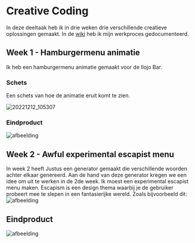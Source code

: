 # Creative Coding

In deze deeltaak heb ik in drie weken drie verschillende creatieve oplossingen gemaakt. In de [wiki](https://github.com/Finnvb/back-to-static-creative-coding/wiki) heb ik mijn werkproces gedocumenteerd.

## Week 1 - Hamburgermenu animatie

Ik heb een hamburgermenu animatie gemaakt voor de Ilojo Bar.

### Schets
Een schets van hoe de animatie eruit komt te zien.

![20221212_105307](https://user-images.githubusercontent.com/26089533/207380526-28c5c95e-6c09-41ab-8564-962c82254370.jpg)


### Eindproduct

![afbeelding](https://user-images.githubusercontent.com/26089533/207382429-b0142e0e-824d-4d33-be6e-ce52c81cfdea.png)


## Week 2 - Awful experimental escapist menu

In week 2 heeft Justus een generator gemaakt die verschillende woorden achter elkaar genereerd. Aan de hand van deze generator kregen we een idee om uit te werken in de 2de week. Ik moest een experimental escapist menu maken. Escapism is een design thema waarbij je de gebruiker probeert mee te slepen in een fantasierijke wereld. Zoals bijvoorbeeld dit: ![afbeelding](https://user-images.githubusercontent.com/26089533/207865214-671e8b3c-2397-4024-90f9-43b2047470ef.png)




## Eindproduct

![afbeelding](https://user-images.githubusercontent.com/26089533/207863541-ce0e718b-28d4-4b2f-9e1b-6df4e00601c6.png)

